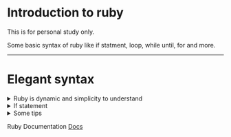 # Introduction to ruby 

This is for personal study only.  

Some basic syntax of ruby like if statment, loop, while until, for and more.  

---  
# Elegant syntax 

<details>

<summary>Ruby is dynamic and simplicity to understand</summary>

Things like simple queue range built-in function 


`for n in 1..10 do; puts n; end`  


Or in a variable.  

`x = 1..10`  


</details>

<details>
<summary>If statement</summary>

If in ruby is more simple that its looks like  

<br>

`if (condition)`

<br>

`-   # do something`

<br>

`-   puts "True"`

<br>

`elsif (condition)`

<br>


`-   # do another thing`

<br>

`-   puts "elsif triggered"`

<br>

`else`

<br>

`-   puts "False"`

<br>

`end`

<br>

Ternary statement.  

<br>

`(teste-expression) ? if-true-expression : if-false-expression`

<br>

`x = (a > 2) ? true : false;`

<br><br>

Statements operators.  


<br>

`&& -> and operator`

<br>

`|| -> or operator`

<br>

`^  -> XOR operator`

<br>


</details>

<details>

<summary>Some tips</summary>

ruby has a lot of built-in methods like to\_i.  
`input = gets; puts input.chomp.to_i + " is now a number int";`  
  
chomp is to remove '\n' in the input.  
  
to\_i is to transform in integer.  

</details>


Ruby Documentation [Docs](https://www.ruby-lang.org/pt/documentation/)
